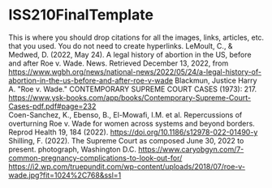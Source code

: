 # ISS210FinalTemplate
This is where you should drop citations for all the images, links, articles, etc. that you used. You do not need to create hyperlinks.
  LeMoult, C., &amp; Medwed, D. (2022, May 24). A legal history of abortion in the US, before and after Roe v. Wade. News. Retrieved December 13, 2022, from https://www.wgbh.org/news/national-news/2022/05/24/a-legal-history-of-abortion-in-the-us-before-and-after-roe-v-wade 
  Blackmun, Justice Harry A. "Roe v. Wade." CONTEMPORARY SUPREME COURT CASES (1973): 217. https://www.ysk-books.com/app/books/Contemporary-Supreme-Court-Cases-pdf.pdf#page=232  
Coen-Sanchez, K., Ebenso, B., El-Mowafi, I.M. et al. Repercussions of overturning Roe v. Wade for women across systems and beyond borders. Reprod Health 19, 184 (2022). https://doi.org/10.1186/s12978-022-01490-y
Shilling, F. (2022). The Supreme Court as composed June 30, 2022 to present. photograph, Washington D.C. 
https://www.caryobgyn.com/7-common-pregnancy-complications-to-look-out-for/
https://i2.wp.com/truepundit.com/wp-content/uploads/2018/07/roe-v-wade.jpg?fit=1024%2C768&ssl=1
